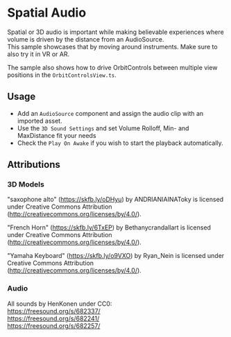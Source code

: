 # Spatial Audio

Spatial or 3D audio is important while making believable experiences where volume is driven by the distance from an AudioSource.   
This sample showcases that by moving around instruments. Make sure to also try it in VR or AR.

The sample also shows how to drive OrbitControls between multiple view positions in the `OrbitControlsView.ts`.

## Usage

- Add an `AudioSource` component and assign the audio clip with an imported asset.
- Use the `3D Sound Settings` and set Volume Rolloff, Min- and MaxDistance fit your needs
- Check the `Play On Awake` if you wish to start the playback automatically.

## Attributions

### 3D Models

"saxophone alto" (https://skfb.ly/oDHyu) by ANDRIANIAINAToky is licensed under Creative Commons Attribution (http://creativecommons.org/licenses/by/4.0/).

"French Horn" (https://skfb.ly/6TxEP) by Bethanycrandallart is licensed under Creative Commons Attribution (http://creativecommons.org/licenses/by/4.0/).

"Yamaha Keyboard" (https://skfb.ly/o9VXO) by Ryan_Nein is licensed under Creative Commons Attribution (http://creativecommons.org/licenses/by/4.0/).

### Audio

All sounds by HenKonen under CC0:  
https://freesound.org/s/682337/  
https://freesound.org/s/682241/  
https://freesound.org/s/682257/  
